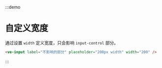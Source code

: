 :::demo

# 自定义宽度

通过设置 `width` 定义宽度，只会影响 `input-control` 部分。

```html
<ve-input label="不影响的部分" placeholder="200px width" width="200" />
```

:::